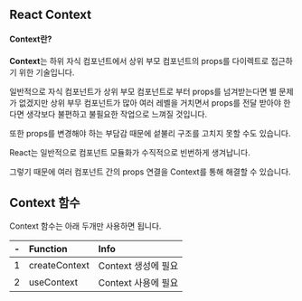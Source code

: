 ## React Context

#### Context란?
**Context**는 하위 자식 컴포넌트에서 상위 부모 컴포넌트의 props를 다이렉트로 접근하기 위한 기술입니다.

일반적으로 자식 컴포넌트가 상위 부모 컴포넌트로 부터 props를 넘겨받는다면 별 문제가 없겠지만 상위 부무 컴포넌트가 많아 여러 레벨을 거치면서 props를 전달 받아야 한다면 생각보다 불편하고 불필요한 작업으로 느껴질 것입니다.

또한 props를 변경해야 하는 부담감 때문에 섵불리 구조를 고치지 못할 수도 있습니다.

React는 일반적으로 컴포넌트 모듈화가 수직적으로 빈번하게 생겨납니다.

그렇기 때문에 여러 컴포넌트 간의 props 연결을 Context를 통해 해결할 수 있습니다.

## Context 함수
Context 함수는 아래 두개만 사용하면 됩니다.

| - | Function | Info |
|:--:|:---|:----------| 
| 1 | createContext | Context 생성에 필요 |
| 2 | useContext | Context 사용에 필요 |
